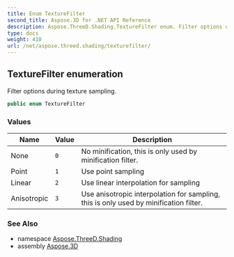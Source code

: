 ```yaml
---
title: Enum TextureFilter
second_title: Aspose.3D for .NET API Reference
description: Aspose.ThreeD.Shading.TextureFilter enum. Filter options during texture sampling
type: docs
weight: 410
url: /net/aspose.threed.shading/texturefilter/
---
```

## TextureFilter enumeration

Filter options during texture sampling.

```csharp
public enum TextureFilter
```

### Values

| Name | Value | Description |
| --- | --- | --- |
| None | `0` | No minification, this is only used by minification filter. |
| Point | `1` | Use point sampling |
| Linear | `2` | Use linear interpolation for sampling |
| Anisotropic | `3` | Use anisotropic interpolation for sampling, this is only used by minification filter. |

### See Also

* namespace [Aspose.ThreeD.Shading](../../aspose.threed.shading/)
* assembly [Aspose.3D](../../)


